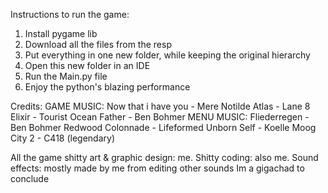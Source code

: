 Instructions to run the game:
1. Install pygame lib
2. Download all the files from the resp
3. Put everything in one new folder, while keeping the original hierarchy 
4. Open this new folder in an IDE
5. Run the Main.py file
6. Enjoy the python's blazing performance

Credits:
GAME MUSIC:
Now that i have you - Mere Notilde
Atlas - Lane 8
Elixir - Tourist
Ocean Father - Ben Bohmer
MENU MUSIC:
Fliederregen - Ben Bohmer
Redwood Colonnade - Lifeformed
Unborn Self - Koelle
Moog City 2 - C418 (legendary)

All the game shitty art & graphic design: me.
Shitty coding: also me.
Sound effects: mostly made by me from editing other sounds
Im a gigachad to conclude


